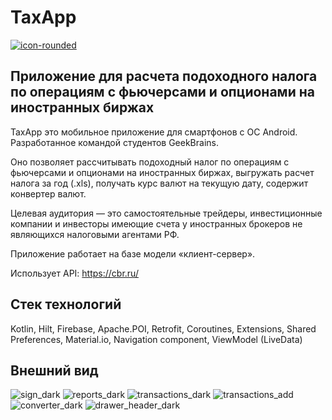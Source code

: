 # TaxApp
<a href="https://imgbb.com/"><img src="https://i.ibb.co/NV1254f/icon-rounded.png" alt="icon-rounded" border="0"></a>

## Приложение для расчета подоходного налога по операциям с фьючерсами и опционами на иностранных биржах

TaxApp это мобильное приложение для смартфонов с ОС Android. Разработанное командой студентов GeekBrains. 

Оно позволяет рассчитывать подоходный налог по операциям с фьючерсами и опционами на иностранных биржах, выгружать расчет налога за год (.xls), получать курс валют на текущую дату, содержит конвертер валют.

Целевая аудитория — это самостоятельные трейдеры, инвестиционные компании и инвесторы имеющие счета у иностранных брокеров не являющихся налоговыми агентами РФ.

Приложение работает на базе модели «клиент-сервер».

Использует API: https://cbr.ru/

## Стек технологий
Kotlin, Hilt, Firebase, Apache.POI, Retrofit,
Coroutines, Extensions, Shared Preferences, Material.io, Navigation component, ViewModel (LiveData)

## Внешний вид
![sign_dark](https://github.com/Helbul/TaxAppRF/assets/92669768/9c92fe82-f7ee-4143-a286-53511f047f9e)
![reports_dark](https://github.com/Helbul/TaxAppRF/assets/92669768/7e7eff5e-20c2-4941-ab14-6a65f551ae69)
![transactions_dark](https://github.com/Helbul/TaxAppRF/assets/92669768/d7bd9f6c-d2a7-4438-8784-c42cf8832c95)
![transactions_add](https://github.com/Helbul/TaxAppRF/assets/92669768/ae8c3d7d-8d63-4d99-95b3-76be6dececec)
![converter_dark](https://github.com/Helbul/TaxAppRF/assets/92669768/11248046-42ef-4ae5-a8ac-4324b767a5fc)
![drawer_header_dark](https://github.com/Helbul/TaxAppRF/assets/92669768/d2d2bcb0-ddc4-420d-af5d-5cb4ea4c2a41)




